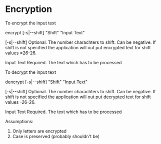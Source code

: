 # Encryption

To encrypt the input text

encrypt [-s|--shift] "Shift" "Input Text"

[-s|--shift]   Optional. The number charachters to shift. Can be negative. If shift is not specified the application will out put encrypted text for shift values =26-26. 

Input Text     Required. The text which has to be processed

To decrypt the input text

dencrypt [-s|--shift] "Shift" "Input Text"

[-s|--shift]   Optional. The number charachters to shift. Can be negative. If shift is not specified the application will out put decrypted text for shift values -26-26.

Input Text     Required. The text which has to be processed

Assumptions:

1. Only letters are encrypted
2. Case is preserved (probably shouldn't be)
